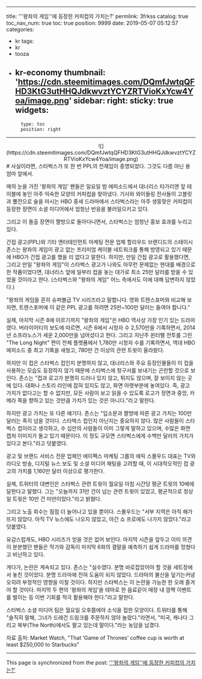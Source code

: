 
---
title: '''왕좌의 게임''에 등장한 커피컵의 가치는?'
permlink: 3frkss
catalog: true
toc_nav_num: true
toc: true
position: 9999
date: 2019-05-07 05:12:57
categories:
- kr
tags:
- kr
- tooza
- kr-economy
thumbnail: 'https://cdn.steemitimages.com/DQmfJwtqQFHD3KtG3utHHQJdkwvztYCYZRTVioKxYcw4Yoa/image.png'
sidebar:
    right:
        sticky: true
widgets:
    -
        type: toc
        position: right
---


<center>
![](https://cdn.steemitimages.com/DQmfJwtqQFHD3KtG3utHHQJdkwvztYCYZRTVioKxYcw4Yoa/image.png)
</center>
#
사실이라면, 스타벅스가 또 한 번 PPL의 천재임이 증명되었다. 그것도 다름 아닌 용 엄마 앞에서.​

매의 눈을 가진 '왕좌의 게임' 팬들은 일요일 밤 에피소드에서 대너리스 타가리엔 앞 테이블에 놓인 아주 익숙한 모양의 커피컵을 찾아냈다. 기사와 와이들링 전사들이 고블릿과 뿔잔으로 술을 마시는 HBO 중세 드라마에서 스타벅스라는 아주 생뚱맞은 커피컵이 등장한 장면이 소셜 미디어에서 엄청난 반응을 불러일으키고 있다.​

그리고 이 돌출 장면이 짤방으로 돌아다니면서, 스타벅스는 엄청난 홍보 효과를 누리고 있다.​

간접 광고(PPL)와 기타 엔터테인먼트 마케팅 전문 업체 할리우드 브랜디드의 스테이시 존스는 왕좌의 게임이 광고 없는 프리미엄 케이블 네트워크를 통해 방영되고 있기 때문에 HBO가 간접 광고를 했을 리 없다고 말한다. 하지만, 만일 간접 광고로 활용했다면, 그리고 만일 "왕좌의 게임"이 스타벅스 광고가 나와도 아무런 문제없는 현대를 배경으로 한 작품이었다면, 대너리스 앞에 일부러 컵을 놓는 대가로 최소 25만 달러를 받을 수 있었을 것이라고 한다. (스타벅스와 "왕좌의 게임" 어느 측에서도 이에 대해 답변하지 않았다.)​

"왕좌의 게임을 흔히 슈퍼볼급 TV 시리즈라고 말합니다. 영화 트렌스포머와 비교해 보자면, 트렌스포머에 이 같은 PPL 광고를 하려면 25만~100만 달러는 들여야 합니다."​

실제, 마지막 시즌 8에 이르기까지 "왕좌의 게임"은 HBO 역사상 가장 인기 있는 드라마였다. 버라이어티의 보도에 따르면, 시즌 6에서 시청자 수 2,570만을 기록하면서, 2014년 소프라노스가 세운 2,000만을 넘어섰다고 한다. 그리고 지난주 윈터펠 전투를 그린 "The Long Night" 편이 전체 플랫폼에서 1,780만 시청자 수를 기록하면서, 역대 HBO 에피소드 중 최고 기록을 새웠고, 780만 건 이상의 관련 트윗이 올라왔다.​

하지만 이 컵은 스타벅스 컵인지 분명하지 않고, 대너리스와 주요 등장인물들이 이 컵을 사용하는 모습도 등장하지 않기 때문에 스타벅스에 청구서를 보내기는 곤란할 것으로 보인다. 존스는 "컵과 로고가 분명히 드러나 있지 않고, 튀지도 않으며, 잘 보이지 않는 곳에 있다. 대화나 스토리 라인에 잡혀 있지도 않고, 화면 아랫부분에 놓여있다. 즉, 광고 가치가 없다고는 할 수 없지만, 모든 사람이 보고 읽을 수 있도록 로고가 정면과 중앙, 카메라 쪽을 향하고 있는 것만큼 가치가 있는 것은 아니다."라고 말한다.​

하지만 광고 가치는 또 다른 얘기다. 존스는 "입소문과 짤방에 따른 광고 가치는 100만 달러는 족히 넘을 것이다. 스타벅스 컵인지 아닌지는 중요하지 않다. 많은 사람들이 스타벅스 컵이라고 생각하고, 수 십만의 사람들이 이미 그렇게 말하고 있으며, 수많은 화면 캡처 이미지가 돌고 있기 때문이다. 이 정도 규모면 스타벅스에게 수백만 달러의 가치가 있다고 본다."라고 덧붙였다.​

광고 및 브랜드 서비스 전문 업체인 에이펙스 마케팅 그룹의 에릭 스몰우드 대표는 TV와 라디오 방송, 디지털 뉴스 보도 및 소셜 미디어 채팅을 고려할 때, 이 시대착오적인 컵 광고의 가치를 1,160만 달러 이상으로 평가한다.​

실제, 트위터의 대변인은 스타벅스 관련 트윗이 월요일 아침 시간당 평균 트윗의 10배에 달한다고 말했다. 그는 "오늘까지 31만 건이 넘는 관련 트윗이 있었고, 평균적으로 정상일 트윗은 10만 건 미만이었다."라고 밝혔다.​

그리고 노출 회수는 점점 더 늘어나고 있을 뿐이다. 스몰우드는 "서부 지역은 아직 해가 뜨지 않았다. 아직 TV 뉴스에도 나오지 않았고, 야간 쇼 프로에도 나가지 않았다."라고 덧붙였다.​

유감스럽게도, HBO 시리즈가 얻을 것은 없어 보인다. 마지막 시즌을 앞두고 이미 의견이 분분했던 팬들은 작가와 감독이 마지막 6화의 결말을 예측하기 쉽게 드라마를 망쳤다고 비난하고 있다.​

게다가, 논란은 계속되고 있다. 존스는 "실수였다. 분명 바로잡았어야 할 것을 세트장에서 놓친 것이었다. 분명 드라마에 전혀 도움이 되지 않았다. 드라마의 불신을 덮기는커녕 오히려 부정적인 영향을 미칠 것이다. 하지만 스타벅스는 이 논란을 가능한 한 오래 즐겨야 할 것이다. 마지막 두 편의 '왕좌의 게임'을 테마로 한 음료같이 매장 내 깜짝 이벤트를 벌이는 등 이번 기회를 적극 활용해야 한다."라고 말한다.​

스타벅스 소셜 미디어 팀은 월요일 오후쯤에야 소식을 접한 모양이다. 트위터를 통해 "솔직히 말해, 그녀가 드래건 드링크를 주문하지 않아 놀랐다."라면서, "미국, 캐나다 그리고 북부(The North)에서도 팔고 있는데 말이다."라는 농담을 남겼다.​

자료 출처: Market Watch, "That ‘Game of Thrones’ coffee cup is worth at least $250,000 to Starbucks"

- - -

This page is synchronized from the post: ['''왕좌의 게임''에 등장한 커피컵의 가치는?'](https://steemit.com/@pius.pius/3frkss)
